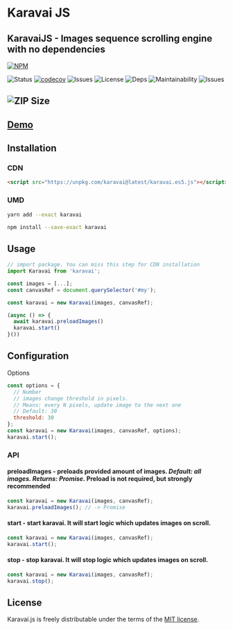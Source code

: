 # Karavai JS

## KaravaiJS - Images sequence scrolling engine with no dependencies

[![NPM](https://nodei.co/npm/karavai.png)](https://nodei.co/npm/karavai/)

![Status](https://github.com/igorexec/karavai/workflows/Coverage/badge.svg)
[![codecov](https://codecov.io/gh/igorexec/karavai/branch/master/graph/badge.svg)](https://codecov.io/gh/igorexec/karavai)
![Issues](https://img.shields.io/github/issues/igorexec/karavai)
![License](https://img.shields.io/github/license/igorexec/karavai)
![Deps](https://img.shields.io/david/igorexec/karavai)
![Maintainability](https://img.shields.io/codeclimate/maintainability/igorexec/karavai)
![Issues](https://img.shields.io/codeclimate/issues/igorexec/karavai)

![ZIP Size](https://img.shields.io/bundlephobia/minzip/karavai)
---
## [Demo](https://karavai.netlify.com)

## Installation

### CDN

```html
<script src="https://unpkg.com/karavai@latest/karavai.es5.js"></script>
```

### UMD

```bash
yarn add --exact karavai
```

```bash
npm install --save-exact karavai
```

## Usage

```javascript
// import package. You can miss this step for CDN installation
import Karavai from 'karavai';

const images = [...];
const canvasRef = document.querySelector('#my');

const karavai = new Karavai(images, canvasRef);

(async () => {
  await karavai.preloadImages()
  karavai.start()
}())
```

## Configuration

Options

```javascript
const options = {
  // Number
  // images change threshold in pixels.
  // Means: every N pixels, update image to the next one
  // Default: 30
  threshold: 30
};
const karavai = new Karavai(images, canvasRef, options);
karavai.start();
```

### API

#### preloadImages - preloads provided amount of images. _Default: all images. Returns: Promise_. Preload is not required, but strongly recommended

```javascript
const karavai = new Karavai(images, canvasRef);
karavai.preloadImages(); // -> Promise
```

#### start - start karavai. It will start logic which updates images on scroll.

```javascript
const karavai = new Karavai(images, canvasRef);
karavai.start();
```

#### stop - stop karavai. It will stop logic which updates images on scroll.

```javascript
const karavai = new Karavai(images, canvasRef);
karavai.stop();
```

## License

Karavai.js is freely distributable under the terms of the [MIT license](https://github.com/igorexec/karavai/blob/master/LICENSE).
